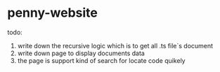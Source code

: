 # penny-website

todo:

1. write down the recursive logic which is to get all .ts file`s document
2. write down page to display documents data
3. the page is support kind of search for locate code quikely